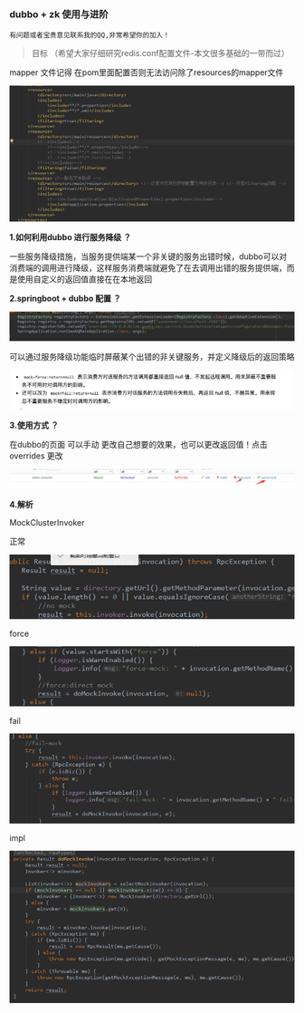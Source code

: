 ### dubbo + zk  使用与进阶 

    有问题或者宝贵意见联系我的QQ,非常希望你的加入！
    
>目标 （希望大家仔细研究redis.conf配置文件-本文很多基础的一带而过）

  mapper 文件记得 在pom里面配置否则无法访问除了resources的mapper文件
  
  ![配置图解](https://raw.githubusercontent.com/qiurunze123/imageall/master/dubbo1.png)


**1.如何利用dubbo 进行服务降级 ？**

一些服务降级措施，当服务提供端某一个非关键的服务出错时候，dubbo可以对消费端的调用进行降级，这样服务消费端就避免了在去调用出错的服务提供端，而是使用自定义的返回值直接在在本地返回

**2.springboot + dubbo 配置 ？**

  ![像注册中心写入动态覆盖配置规则](https://raw.githubusercontent.com/qiurunze123/imageall/master/dubbo2.png)

  可以通过服务降级功能临时屏蔽某个出错的非关键服务，并定义降级后的返回策略
  
  ![像注册中心写入动态覆盖配置规则](https://raw.githubusercontent.com/qiurunze123/imageall/master/dubbo3.png)

**3.使用方式 ？**

  在dubbo的页面 可以手动 更改自己想要的效果，也可以更改返回值！点击overrides 更改
  
  ![使用](https://raw.githubusercontent.com/qiurunze123/imageall/master/dubbo4.png)

**4.解析**

  MockClusterInvoker 
  
  正常
  
  ![使用](https://raw.githubusercontent.com/qiurunze123/imageall/master/dubbo5.png)
  
  force
  
  ![使用](https://raw.githubusercontent.com/qiurunze123/imageall/master/dubbo6.png)
  
  fail
  
  ![使用](https://raw.githubusercontent.com/qiurunze123/imageall/master/dubbo7.png)
  
  impl
  
  ![使用](https://raw.githubusercontent.com/qiurunze123/imageall/master/dubbo8.png)
